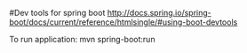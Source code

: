 




#Dev tools for spring boot
http://docs.spring.io/spring-boot/docs/current/reference/htmlsingle/#using-boot-devtools

To run application:
mvn spring-boot:run 